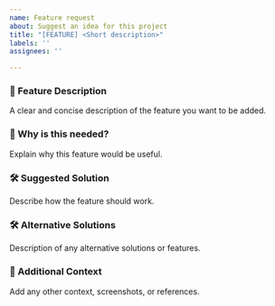 ```yaml
---
name: Feature request
about: Suggest an idea for this project
title: "[FEATURE] <Short description>"
labels: ''
assignees: ''

---
```


### 🎯 Feature Description
A clear and concise description of the feature you want to be added.

### 🚀 Why is this needed?
Explain why this feature would be useful.

### 🛠️ Suggested Solution
Describe how the feature should work.

### 🛠️ Alternative Solutions
Description of any alternative solutions or features.

### 📌 Additional Context
Add any other context, screenshots, or references.

